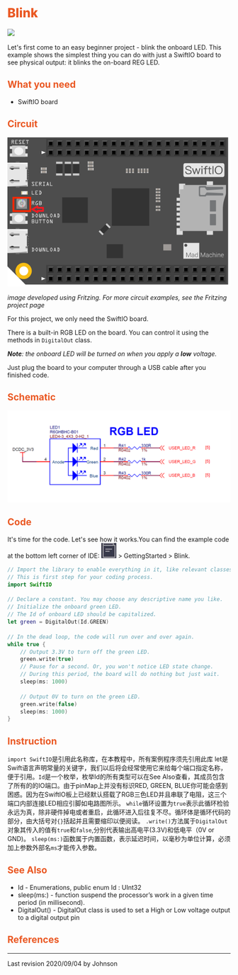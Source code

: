 # <span style="color:#EA5823;font-weight:800">Blink</span>

![](../../_book/.gitbook/assets/Blink/Blink.gif)

Let's first come to an easy beginner project - blink the onboard LED. This example shows the simplest thing you can do with just a SwiftIO board to see physical output: it blinks the on-board REG LED.

## <span style="color:#EA5823;font-weight:700">What you need</span>

- SwiftIO board

## <span style="color:#EA5823;font-weight:700">Circuit</span>

![](../../.gitbook/assets/untitled-sketch_bb.png)

<em>image developed using Fritzing. For more circuit examples, see the Fritzing project page</em>

For this project, we only need the SwiftIO board.

There is a built-in RGB LED on the board. You can control it using the methods in `DigitalOut` class.

_**Note**: the onboard LED will be turned on when you apply a **low** voltage._

Just plug the board to your computer through a USB cable after you finished code.

## <span style="color:#EA5823;font-weight:700">Schematic</span>

![](../../_book/.gitbook/assets/../../../.gitbook/assets/Blink/RGBLEDSCH.png)

## <span style="color:#EA5823;font-weight:700">Code</span>

It's time for the code. Let's see how it works.You can find the example code at the bottom left corner of IDE: ![](../../.gitbook/assets/xnip2020-07-22_16-04-33.jpg) &gt; GettingStarted &gt; Blink.


```swift
// Import the library to enable everything in it, like relevant classes and methods. 
// This is first step for your coding process.
import SwiftIO

// Declare a constant. You may choose any descriptive name you like. 
// Initialize the onboard green LED. 
// The Id of onboard LED should be capitalized.
let green = DigitalOut(Id.GREEN) 

// In the dead loop, the code will run over and over again.
while true {
    // Output 3.3V to turn off the green LED.
    green.write(true)
    // Pause for a second. Or, you won't notice LED state change. 
    // During this period, the board will do nothing but just wait.
    sleep(ms: 1000)
    
    // Output 0V to turn on the green LED.
    green.write(false)
    sleep(ms: 1000)
}
```

## <span style="color:#EA5823;font-weight:700">Instruction</span>
`import SwiftIO`是引用此名称库，在本教程中，所有案例程序须先引用此库
let是Swift语言声明常量的关键字，我们以后将会经常使用它来给每个端口指定名称，便于引用。`Id`是一个枚举，枚举Id的所有类型可以在See Also查看，其成员包含了所有的的IO端口。由于pinMap上并没有标识RED, GREEN, BLUE你可能会感到困惑。因为在SwiftIO板上已经默认搭载了RGB三色LED并且串联了电阻，这三个端口内部连接LED相应引脚如电路图所示。
`while`循环设置为`true`表示此循环检验永远为真，除非硬件掉电或者重启，此循环进入后往复不尽。循环体是循环代码的部分，由大括号对`{}`括起并且需要缩印以便阅读。
`.write()`方法属于`DigitalOut`对象其传入的值有`true`和`false`,分别代表输出高电平(3.3V)和低电平（0V or GND)。
`sleep(ms:)`函数属于内置函数，表示延迟时间，以毫秒为单位计算，必须加上参数外部名`ms`才能传入参数。


## <span style="color:#EA5823;font-weight:700">See Also</span>

- Id - Enumerations, public enum Id : UInt32
- sleep(ms:) - function suspend the processor’s work in a given time period (in millisecond).
- DigitalOut() - DigitalOut class is used to set a High or Low voltage output to a digital output pin

## <span style="color:#EA5823;font-weight:700">References</span>

---
Last revision 2020/09/04 by Johnson